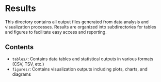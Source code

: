 # Results

This directory contains all output files generated from data analysis and visualization processes.
Results are organized into subdirectories for tables and figures to facilitate easy access and reporting.

## Contents

- `tables/`: Contains data tables and statistical outputs in various formats (CSV, TSV, etc.)
- `figures/`: Contains visualization outputs including plots, charts, and diagrams
